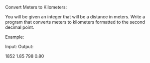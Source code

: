 Convert Meters to Kilometers:


You will be given an integer that will be a distance in meters. Write a program that converts meters to kilometers formatted to the second decimal point.

Example:


Input:             Output:

1852                  1.85
798                   0.80